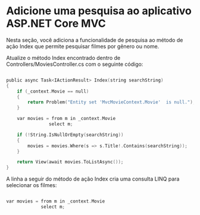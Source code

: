 # Adicione uma pesquisa ao aplicativo ASP.NET Core MVC

Nesta seção, você adiciona a funcionalidade de pesquisa ao método de ação Index que permite pesquisar filmes por gênero ou nome.

Atualize o método Index encontrado dentro de Controllers/MoviesController.cs com o seguinte código:

~~~ c #

public async Task<IActionResult> Index(string searchString)
{
    if (_context.Movie == null)
    {
        return Problem("Entity set 'MvcMovieContext.Movie'  is null.");
    }

    var movies = from m in _context.Movie
                select m;

    if (!String.IsNullOrEmpty(searchString))
    {
        movies = movies.Where(s => s.Title!.Contains(searchString));
    }

    return View(await movies.ToListAsync());
}

~~~

A linha a seguir do método de ação Index cria uma consulta LINQ para selecionar os filmes:

~~~ c #

var movies = from m in _context.Movie
             select m;

~~~

